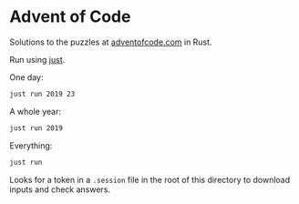 # Advent of Code

Solutions to the puzzles at [adventofcode.com][] in Rust.

Run using [just][].

One day:

```sh
just run 2019 23
```

A whole year:

```sh
just run 2019
```

Everything:

```sh
just run
```

Looks for a token in a `.session` file in the root of this directory to download inputs and check
answers.

[adventofcode.com]: https://adventofcode.com/
[just]: https://github.com/casey/just
